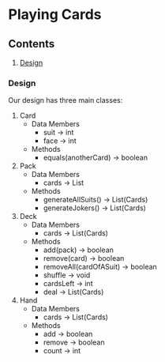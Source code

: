# Playing Cards

## Contents
1. [Design](#Design)

### Design
Our design has three main classes:

1. Card
    * Data Members
       * suit -> int
       * face -> int
    * Methods
       * equals(anotherCard) -> boolean
2. Pack
    * Data Members
        * cards -> List
    * Methods
        * generateAllSuits() -> List(Cards)
        * generateJokers() -> List(Cards)
3. Deck
    * Data Members
        * cards -> List(Cards)
    * Methods
        * add(pack) -> boolean
        * remove(card) -> boolean
        * removeAll(cardOfASuit) -> boolean
        * shuffle -> void
        * cardsLeft -> int
        * deal -> List(Cards)
4. Hand
    * Data Members
      * cards -> List(Cards)
    * Methods
      * add -> boolean
      * remove -> boolean
      * count -> int
